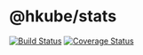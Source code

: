 # @hkube/stats

[![Build Status](https://travis-ci.com/kube-HPC/stats.hkube.svg?branch=master)](https://travis-ci.com/kube-HPC/stats.hkube)
[![Coverage Status](https://coveralls.io/repos/github/kube-HPC/stats.hkube/badge.svg?branch=master)](https://coveralls.io/github/kube-HPC/stats.hkube?branch=master)
